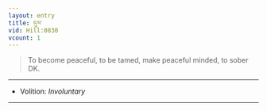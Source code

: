 ```yaml
---
layout: entry
title: དུལ་
vid: Hill:0830
vcount: 1
---
```

> To become peaceful, to be tamed, make peaceful minded, to sober DK\.

---
* Volition: _Involuntary_

---

